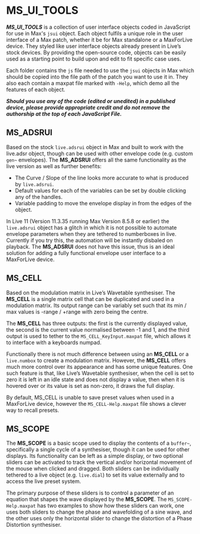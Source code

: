 # MS_UI_TOOLS
**_MS_UI_TOOLS_** is a collection of user interface objects coded in JavaScript for use in Max's `jsui` object. Each object fulfils a unique role in the user interface of a Max patch, whether it be for Max standalone or a MaxForLive device. They styled like user interface objects already present in Live’s stock devices. By providing the open-source code, objects can be easily used as a starting point to build upon and edit to fit specific case uses.

Each folder contains the `js` file needed to use the `jsui` objects in Max which should be copied into the file path of the patch you want to use it in. They also each contain a maxpat file marked with `-Help`, which demo all the features of each object.

***Should you use any of the code (edited or unedited) in a published device, please provide appropriate credit and do not remove the authorship at the top of each JavaScript File.***

## MS_ADSRUI
Based on the stock `live.adsrui` object in Max and built to work with the live.adsr object, though can be used with other envelope code (e.g. custom `gen~` envelopes). The **MS_ADSRUI** offers all the same functionality as the live version as well as further benefits:

*	The Curve / Slope of the line looks more accurate to what is produced by `live.adsrui`.
*	Default values for each of the variables can be set by double clicking any of the handles.
*	Variable padding to move the envelope display in from the edges of the object.

In Live 11 (Version 11.3.35 running Max Version 8.5.8 or earlier) the `live.adsrui` object has a glitch in which it is not possible to automate envelope parameters when they are tethered to numberboxes in live. Currently if you try this, the automation will be instantly disbaled on playback. The **MS_ADSRUI** does not have this issue, thus is an ideal solution for adding a fully functional envelope user interface to a MaxForLive device.


## MS_CELL
Based on the modulation matrix in Live’s Wavetable synthesiser. The **MS_CELL** is a single matrix cell that can be duplicated and used in a modulation matrix. Its output range can be variably set such that its min / max values is -range / +range with zero being the centre.

The **MS_CELL** has three outputs: the first is the currently displayed value, the second is the current value normalised between -1 and 1, and the third output is used to tether to the `MS_CELL_KeyInput.maxpat` file, which allows it to interface with a keyboards numpad.

Functionally there is not much difference between using an **MS_CELL** or a `live.numbox` to create a modulation matrix. However, the **MS_CELL** offers much more control over its appearance and has some unique features. One such feature is that, like Live’s Wavetable synthesiser, when the cell is set to zero it is left in an idle state and does not display a value, then when it is hovered over or its value is set as non-zero, it draws the full display.

By default, MS_CELL is unable to save preset values when used in a MaxForLive device, however the `MS_CELL-Help.maxpat` file shows a clever way to recall presets.

## MS_SCOPE
The **MS_SCOPE** is a basic scope used to display the contents of a `buffer~`, specifically a single cycle of a synthesiser, though it can be used for other displays. Its functionality can be left as a simple display, or two optional sliders can be activated to track the vertical and/or horizontal movement of the mouse when clicked and dragged. Both sliders can be individually tethered to a live object (e.g. `live.dial`) to set its value externally and to access the live preset system.

The primary purpose of these sliders is to control a parameter of an equation that shapes the wave displayed by the **MS_SCOPE**. The `MS_SCOPE-Help.maxpat` has two examples to show how these sliders can work, one uses both sliders to change the phase and wavefolding of a sine wave, and the other uses only the horizontal slider to change the distortion of a Phase Distortion synthesiser.

